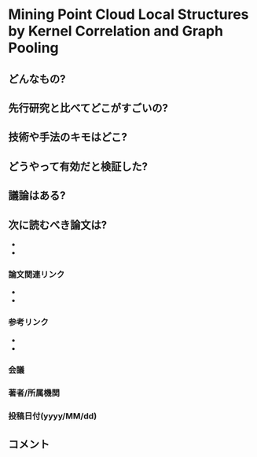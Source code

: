 # Mining Point Cloud Local Structures by Kernel Correlation and Graph Pooling

## どんなもの?



## 先行研究と比べてどこがすごいの?

## 技術や手法のキモはどこ?

## どうやって有効だと検証した?

## 議論はある?

## 次に読むべき論文は?
-
-

### 論文関連リンク
-
-

### 参考リンク
-
-
### 会議

### 著者/所属機関

### 投稿日付(yyyy/MM/dd)

## コメント
